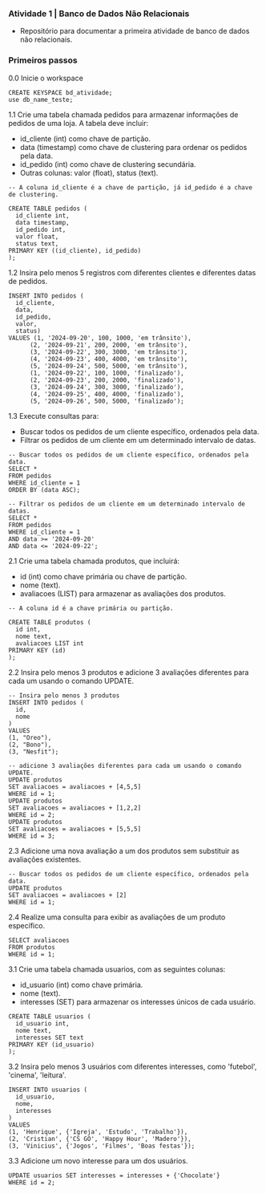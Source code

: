 ### Atividade 1 | Banco de Dados Não Relacionais

- Repositório para documentar a primeira atividade de banco de dados não relacionais.

### Primeiros passos

0.0 Inicie o workspace
```cql
CREATE KEYSPACE bd_atividade;
use db_name_teste;
```
1.1 Crie uma tabela chamada pedidos para armazenar informações de pedidos de uma loja. A tabela deve incluir:
- id_cliente (int) como chave de partição.
- data (timestamp) como chave de clustering para ordenar os pedidos pela data.
- id_pedido (int) como chave de clustering secundária.
- Outras colunas: valor (float), status (text).

```cql
-- A coluna id_cliente é a chave de partição, já id_pedido é a chave de clustering.

CREATE TABLE pedidos (
  id_cliente int,
  data timestamp,
  id_pedido int,
  valor float,
  status text,
PRIMARY KEY ((id_cliente), id_pedido)
);
```

1.2 Insira pelo menos 5 registros com diferentes clientes e diferentes datas de  pedidos.

```cql
INSERT INTO pedidos (
  id_cliente,
  data,
  id_pedido,
  valor,
  status)
VALUES (1, '2024-09-20', 100, 1000, 'em trânsito'),
      (2, '2024-09-21', 200, 2000, 'em trânsito'),
      (3, '2024-09-22', 300, 3000, 'em trânsito'),
      (4, '2024-09-23', 400, 4000, 'em trânsito'),
      (5, '2024-09-24', 500, 5000, 'em trânsito'),
      (1, '2024-09-22', 100, 1000, 'finalizado'),
      (2, '2024-09-23', 200, 2000, 'finalizado'),
      (3, '2024-09-24', 300, 3000, 'finalizado'),
      (4, '2024-09-25', 400, 4000, 'finalizado'),
      (5, '2024-09-26', 500, 5000, 'finalizado');
```

1.3 Execute consultas para:
- Buscar todos os pedidos de um cliente específico, ordenados pela data.
- Filtrar os pedidos de um cliente em um determinado intervalo de datas.

```cql
-- Buscar todos os pedidos de um cliente específico, ordenados pela data.
SELECT *
FROM pedidos
WHERE id_cliente = 1
ORDER BY (data ASC);
```

```cql
-- Filtrar os pedidos de um cliente em um determinado intervalo de datas.
SELECT *
FROM pedidos
WHERE id_cliente = 1
AND data >= '2024-09-20'
AND data <= '2024-09-22';
```

2.1 Crie uma tabela chamada produtos, que incluirá:
- id (int) como chave primária ou chave de partição.
- nome (text).
- avaliacoes (LIST<int>) para armazenar as avaliações dos produtos.

```cql
-- A coluna id é a chave primária ou partição.

CREATE TABLE produtos (
  id int,
  nome text,
  avaliacoes LIST int
PRIMARY KEY (id)
);
```

2.2 Insira pelo menos 3 produtos e adicione 3 avaliações diferentes para cada um 
usando o comando UPDATE.

```cql
-- Insira pelo menos 3 produtos
INSERT INTO pedidos (
  id,
  nome
)
VALUES
(1, "Oreo"),
(2, "Bono"),
(3, "Nesfit");
```

```cql
-- adicione 3 avaliações diferentes para cada um usando o comando UPDATE.
UPDATE produtos
SET avaliacoes = avaliacoes + [4,5,5]
WHERE id = 1;
UPDATE produtos
SET avaliacoes = avaliacoes + [1,2,2]
WHERE id = 2;
UPDATE produtos
SET avaliacoes = avaliacoes + [5,5,5]
WHERE id = 3;
```

2.3 Adicione uma nova avaliação a um dos produtos sem substituir as avaliações existentes.
```cql
-- Buscar todos os pedidos de um cliente específico, ordenados pela data.
UPDATE produtos
SET avaliacoes = avaliacoes + [2]
WHERE id = 1;
```

2.4 Realize uma consulta para exibir as avaliações de um produto específico.

```cql
SELECT avaliacoes
FROM produtos
WHERE id = 1;
```

3.1 Crie uma tabela chamada usuarios, com as seguintes colunas:
- id_usuario (int) como chave primária.
- nome (text).
- interesses (SET<text>) para armazenar os interesses únicos de cada usuário.

```cql
CREATE TABLE usuarios (
  id_usuario int,
  nome text,
  interesses SET text
PRIMARY KEY (id_usuario)
);
```

3.2 Insira pelo menos 3 usuários com diferentes interesses, como 'futebol', 'cinema', 'leitura'.

```cql
INSERT INTO usuarios (
  id_usuario,
  nome,
  interesses
)
VALUES
(1, 'Henrique', {'Igreja', 'Estudo', 'Trabalho'}),
(2, 'Cristian', {'CS GO', 'Happy Hour', 'Madero'}),
(3, 'Vinicius', {'Jogos', 'Filmes', 'Boas festas'});
```

3.3 Adicione um novo interesse para um dos usuários.
```cql
UPDATE usuarios SET interesses = interesses + {'Chocolate'}
WHERE id = 2;
```

